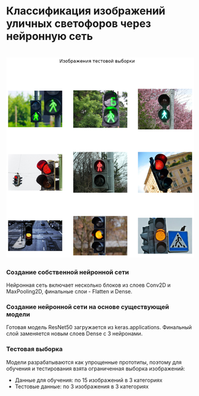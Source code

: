 # Классификация изображений уличных светофоров через нейронную сеть

# ![illustration.png](illustration.png)

### Создание собственной нейронной сети

Нейронная сеть включает несколько блоков из слоев Conv2D и MaxPooling2D, финальные слои - Flatten и Dense.

### Создание нейронной сети на основе существующей модели

Готовая модель ResNet50 загружается из keras.applications. Финальный слой заменяется новым слоев Dense с 3 нейронами.

### Тестовая выборка

Модели разрабатываются как упрощенные прототипы, поэтому для обучения и тестирования взята ограниченная выборка изображений:
 - Данные для обучения: по 15 изображений в 3 категориях
 - Тестовые данные: по 3 изображения в 3 категориях
